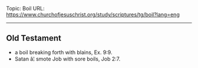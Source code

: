 Topic: Boil
URL: https://www.churchofjesuschrist.org/study/scriptures/tg/boil?lang=eng

---

## Old Testament

- a boil breaking forth with blains, Ex. 9:9.
- Satan â¦ smote Job with sore boils, Job 2:7.

